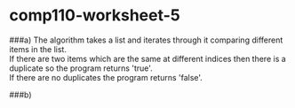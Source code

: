 # comp110-worksheet-5

###a)
The algorithm takes a list and iterates through it comparing different items in the list.  
If there are two items which are the same at different indices then there is a duplicate so the program returns 'true'.  
If there are no duplicates the program returns 'false'.  

###b)